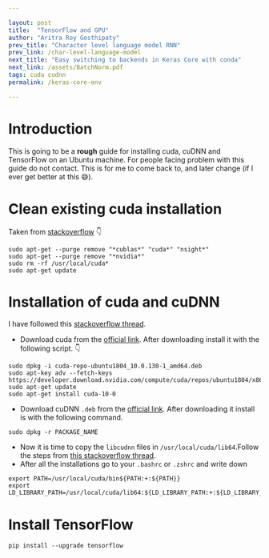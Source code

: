 ```yaml
---

layout: post
title:  "TensorFlow and GPU"
author: "Aritra Roy Gosthipaty"
prev_title: "Character level language model RNN"
prev_link: /char-level-language-model
next_title: "Easy switching to backends in Keras Core with conda"
next_link: /assets/BatchNorm.pdf
tags: cuda cudnn
permalink: /keras-core-env

---
```


# Introduction

This is going to be a **rough** guide for installing cuda, cuDNN and
TensorFlow on an Ubuntu machine. For people facing problem with this
guide do not contact. This is for me to come back to, and later change
(if I ever get better at this 😅).

# Clean existing cuda installation

Taken from
[stackoverflow](https://stackoverflow.com/a/62276101/10319735) 👇

```shell
sudo apt-get --purge remove "*cublas*" "cuda*" "nsight*"
sudo apt-get --purge remove "*nvidia*"
sudo rm -rf /usr/local/cuda*
sudo apt-get update
```

# Installation of cuda and cuDNN

I have followed this [stackoverflow thread](https://stackoverflow.com/a/55238537).

- Download cuda from the
[official link](https://developer.nvidia.com/cuda-10.0-download-archive?target_os=Linux&target_arch=x86_64&target_distro=Ubuntu&target_version=1804&target_type=debnetwork).
After downloading install it with the following script. 👇
```shell
sudo dpkg -i cuda-repo-ubuntu1804_10.0.130-1_amd64.deb
sudo apt-key adv --fetch-keys https://developer.download.nvidia.com/compute/cuda/repos/ubuntu1804/x86_64/7fa2af80.pub
sudo apt-get update
sudo apt-get install cuda-10-0
```
- Download cuDNN `.deb` from the [official link](https://developer.nvidia.com/rdp/cudnn-download).
After downloading it install is with the following command.
```shell
sudo dpkg -r PACKAGE_NAME
```
- Now it is time to copy the `libcudnn` files in `/usr/local/cuda/lib64`.Follow the steps from
[this stackoverflow thread](https://stackoverflow.com/a/36978616).
- After all the installations go to your `.bashrc` or `.zshrc` and write down
```shell
export PATH=/usr/local/cuda/bin${PATH:+:${PATH}}
export LD_LIBRARY_PATH=/usr/local/cuda/lib64:${LD_LIBRARY_PATH:+:${LD_LIBRARY_PATH}}
```

# Install TensorFlow

```shell
pip install --upgrade tensorflow
```